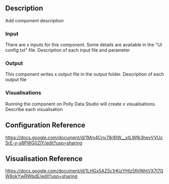 ## Description
Add component description

### Input
There are x inputs for this component. Some details are available in the "UI config.txt" file.
Description of each input file and parameter

### Output
This component writes x output file in the output folder. 
Description of each output file

### Visualisations
Running the component on Polly Data Studio will create x visualisations.
Describe each visualisation 

## Configuration Reference
https://docs.google.com/document/d/1Mm4Cnv78r8IW__xtLWfk3hevVVUcSrE-y-s8PWG0ZlY/edit?usp=sharing

## Visualisation Reference
https://docs.google.com/document/d/1LHGx5AZ5c1rKizYHlz5flrlNhtVX7I7GW8okYwRWbdE/edit?usp=sharing
